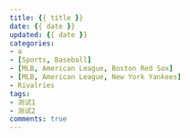 ```yaml
---
title: {{ title }}
date: {{ date }}
updated: {{ date }}
categories: 
- a
- [Sports, Baseball]
- [MLB, American League, Boston Red Sox]
- [MLB, American League, New York Yankees]
- Rivalries
tags:
- 测试1
- 测试2
comments: true
---
```

